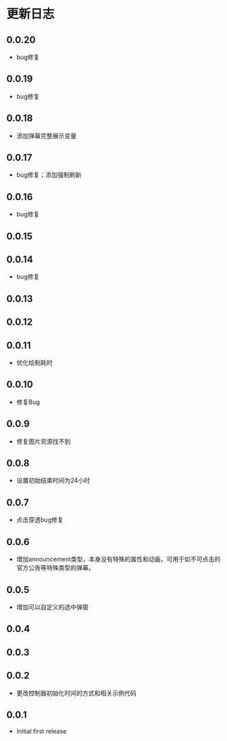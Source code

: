 # 更新日志

## 0.0.20

* bug修复

## 0.0.19

* bug修复

## 0.0.18

* 添加弹幕完整展示变量

## 0.0.17

* bug修复；添加强制刷新

## 0.0.16

* bug修复

## 0.0.15

## 0.0.14

* bug修复

## 0.0.13

## 0.0.12

## 0.0.11

* 优化绘制耗时

## 0.0.10

* 修复Bug

## 0.0.9

* 修复图片资源找不到

## 0.0.8

* 设置初始结束时间为24小时

## 0.0.7

* 点击穿透bug修复

## 0.0.6

* 增加announcement类型，本身没有特殊的属性和动画，可用于如不可点击的官方公告等特殊类型的弹幕。

## 0.0.5

* 增加可以自定义的选中弹窗

## 0.0.4

## 0.0.3

## 0.0.2

* 更改控制器初始化时间的方式和相关示例代码

## 0.0.1

* Initial first release